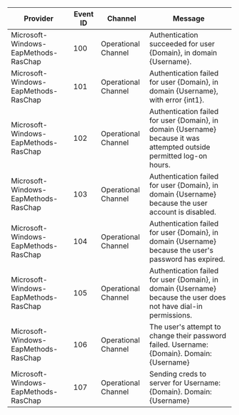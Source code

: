 Provider                              |  Event ID  |  Channel              |  Message
--------------------------------------|------------|-----------------------|------------------------------------------------------------------------------------------------------------------------
Microsoft-Windows-EapMethods-RasChap  |  100       |  Operational Channel  |  Authentication succeeded for user {Domain}, in domain {Username}.
Microsoft-Windows-EapMethods-RasChap  |  101       |  Operational Channel  |  Authentication failed for user {Domain}, in domain {Username}, with error {int1}.
Microsoft-Windows-EapMethods-RasChap  |  102       |  Operational Channel  |  Authentication failed for user {Domain}, in domain {Username} because it was attempted outside permitted log-on hours.
Microsoft-Windows-EapMethods-RasChap  |  103       |  Operational Channel  |  Authentication failed for user {Domain}, in domain {Username} because the user account is disabled.
Microsoft-Windows-EapMethods-RasChap  |  104       |  Operational Channel  |  Authentication failed for user {Domain}, in domain {Username} because the user's password has expired.
Microsoft-Windows-EapMethods-RasChap  |  105       |  Operational Channel  |  Authentication failed for user {Domain}, in domain {Username} because the user does not have dial-in permissions.
Microsoft-Windows-EapMethods-RasChap  |  106       |  Operational Channel  |  The user's attempt to change their password failed. Username: {Domain}. Domain: {Username}
Microsoft-Windows-EapMethods-RasChap  |  107       |  Operational Channel  |  Sending creds to server for Username: {Domain}. Domain: {Username}